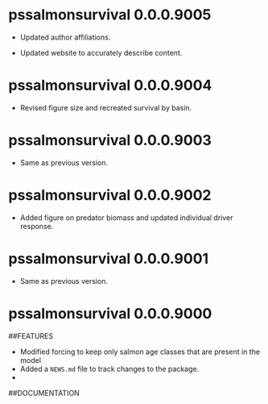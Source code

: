 <!-- NEWS.md is maintained by https://cynkra.github.io/fledge, do not edit -->

# pssalmonsurvival 0.0.0.9005

- Updated author affiliations.

- Updated website to accurately describe content.


# pssalmonsurvival 0.0.0.9004

- Revised figure size and recreated survival by basin.


# pssalmonsurvival 0.0.0.9003

- Same as previous version.


# pssalmonsurvival 0.0.0.9002

- Added figure on predator biomass and updated individual driver response.


# pssalmonsurvival 0.0.0.9001

- Same as previous version.


# pssalmonsurvival 0.0.0.9000

##FEATURES
* Modified forcing to keep only salmon age classes that are present in the model 
* Added a `NEWS.md` file to track changes to the package.
*

##DOCUMENTATION
